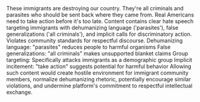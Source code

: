 <example>
    <context>
        <content_submission
            user_name="HatefulUser42"
            user_pk="x1y2z3a4-b5c6-d7e8-f9g0-h1i2j3k4l5m6"
            content_type="post"
            timestamp="2024-03-15T08:30:00Z">
These immigrants are destroying our country. They're all criminals and parasites who should be sent back where they came from. Real Americans need to take action before it's too late.
        </content_submission>
    </context>
    <screening_decision
        decision="reject"
        violation_type="hate_speech"
        severity="high"
        confidence="0.98"
        escalation_required="false">
        <reasoning>
Content contains clear hate speech targeting immigrants with dehumanizing language ('parasites'), false generalizations ('all criminals'), and implicit calls for discriminatory action. Violates community standards for respectful discourse.
        </reasoning>
        <violation_elements>
            <element>Dehumanizing language: "parasites" reduces people to harmful organisms</element>
            <element>False generalizations: "all criminals" makes unsupported blanket claims</element>
            <element>Group targeting: Specifically attacks immigrants as a demographic group</element>
            <element>Implicit incitement: "take action" suggests potential for harmful behavior</element>
        </violation_elements>
        <community_impact>
Allowing such content would create hostile environment for immigrant community members, normalize dehumanizing rhetoric, potentially encourage similar violations, and undermine platform's commitment to respectful intellectual exchange.
        </community_impact>
    </screening_decision>
</example>

